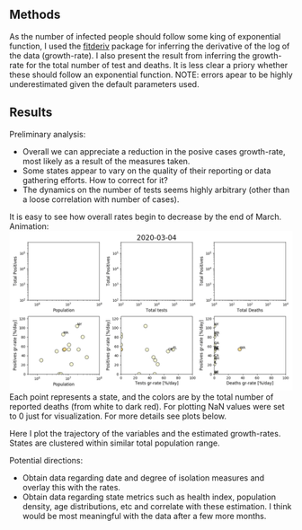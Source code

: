 ## Methods

As the number of infected people should follow some king of exponential
function, I used the
[fitderiv](http://swainlab.bio.ed.ac.uk/software/fitderiv/) package for
inferring the derivative of the log of the data (growth-rate). I also
present the result from inferring the growth-rate for the total number
of test and deaths. It is less clear a priory whether these should
follow an exponential function. NOTE: errors apear to be highly
underestimated given the default parameters used.

## Results

Preliminary analysis:
* Overall we can appreciate a reduction in the posive cases growth-rate,
most likely as a result of the measures taken. 
* Some states appear to vary on the quality of their reporting or data
  gathering efforts. How to correct for it?
* The dynamics on the number of tests seems highly arbitrary (other than
  a loose correlation with number of cases). 

It is easy to see how overall rates begin to decrease by the
end of March. Animation:
![Animation. Infering rates from US covidtracking data. Last update: 2020-04-07](figures/covidtracking_states_rates.gif)
Each point represents a state, and the colors are by the total number of
reported deaths (from white to dark red). For plotting NaN values were
set to 0 just for visualization. For more details see plots below. 

Here I plot the trajectory of the variables and the estimated
growth-rates. States are clustered within similar total population
range.



Potential directions:
* Obtain data regarding date and degree of isolation measures and
  overlay this with the rates.
* Obtain data regarding state metrics such as health index, population
  density, age distributions, etc and correlate with these estimation. I
  think would be most meaningful with the data after a few more months.
